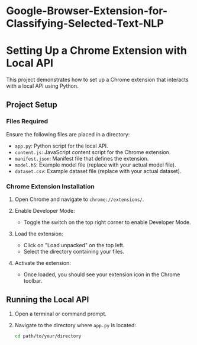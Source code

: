# Google-Browser-Extension-for-Classifying-Selected-Text-NLP
# Setting Up a Chrome Extension with Local API

This project demonstrates how to set up a Chrome extension that interacts with a local API using Python.

## Project Setup

### Files Required

Ensure the following files are placed in a directory:

- `app.py`: Python script for the local API.
- `content.js`: JavaScript content script for the Chrome extension.
- `manifest.json`: Manifest file that defines the extension.
- `model.h5`: Example model file (replace with your actual model file).
- `dataset.csv`: Example dataset file (replace with your actual dataset).

### Chrome Extension Installation

1. Open Chrome and navigate to `chrome://extensions/`.

2. Enable Developer Mode:
   - Toggle the switch on the top right corner to enable Developer Mode.

3. Load the extension:
   - Click on "Load unpacked" on the top left.
   - Select the directory containing your files.

4. Activate the extension:
   - Once loaded, you should see your extension icon in the Chrome toolbar.

## Running the Local API

1. Open a terminal or command prompt.

2. Navigate to the directory where `app.py` is located:
   ```sh
   cd path/to/your/directory
